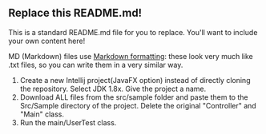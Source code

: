 ## Replace this README.md!

This is a standard README.md file for you to replace. You'll want to include your own content here!

MD (Markdown) files use [Markdown formatting](https://guides.github.com/features/mastering-markdown/): 
these look very much like .txt files, so you can write them in a very similar way.

1. Create a new Intellij project(JavaFX option) instead of directly cloning the repository. Select JDK 1.8x. Give the project a name.
2. Download ALL files from the src/sample folder and paste them to the Src/Sample directory of the project. Delete the original "Controller" and "Main" class.
3. Run the main/UserTest class.
